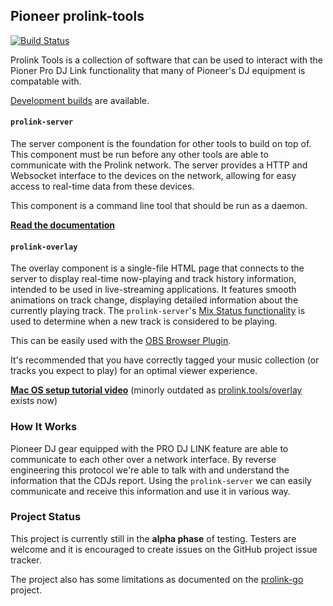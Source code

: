 ## Pioneer prolink-tools

[![Build Status](https://travis-ci.com/EvanPurkhiser/prolink-tools.svg?branch=master)](https://travis-ci.com/EvanPurkhiser/prolink-tools)

Prolink Tools is a collection of software that can be used to interact with the
Pioner Pro DJ Link functionality that many of Pioneer's DJ equipment is
compatable with.

[Development builds](https://github.com/EvanPurkhiser/prolink-tools/releases/tag/dev-build) are available.

#### `prolink-server`

The server component is the foundation for other tools to build on top of.
This component must be run before any other tools are able to communicate with
the Prolink network. The server provides a HTTP and Websocket interface to the
devices on the network, allowing for easy access to real-time data from these
devices.

This component is a command line tool that should be run as a daemon.

[**Read the documentation**](/server)

#### `prolink-overlay`

The overlay component is a single-file HTML page that connects to the server to
display real-time now-playing and track history information, intended to be
used in live-streaming applications. It features smooth animations on track
change, displaying detailed information about the currently playing track. The
`prolink-server`'s [Mix Status functionality](/server#mix-status) is used to
determine when a new track is considered to be playing.

This can be easily used with the [OBS Browser Plugin](https://obsproject.com/forum/resources/browser-plugin.115/).

It's recommended that you have correctly tagged your music collection (or
tracks you expect to play) for an optimal viewer experience.

[**Mac OS setup tutorial video**](https://youtu.be/8vzgDZLa3Sc) (minorly outdated as [prolink.tools/overlay](http://prolink.tools/overlay) exists now)

### How It Works

Pioneer DJ gear equipped with the PRO DJ LINK feature are able to communicate
to each other over a network interface. By reverse engineering this protocol
we're able to talk with and understand the information that the CDJs report.
Using the `prolink-server` we can easily communicate and receive this
information and use it in various way.

### Project Status

This project is currently still in the **alpha phase** of testing. Testers are
welcome and it is encouraged to create issues on the GitHub project issue
tracker.

The project also has some limitations as documented on the
[prolink-go](https://github.com/EvanPurkhiser/prolink-go#limitations-bugs-and-missing-functionality)
project.
